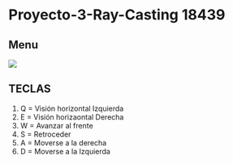 # Proyecto-3-Ray-Casting 18439

## Menu
![](MENÚ.JPG)

## TECLAS
 1. Q = Visión horizontal Izquierda
 2. E = Visión horizaontal Derecha
 3. W = Avanzar al frente
 4. S = Retroceder
 5. A = Moverse a la derecha
 6. D = Moverse a la Izquierda